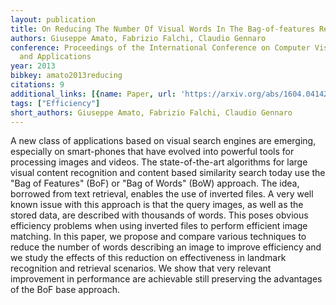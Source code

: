 ```yaml
---
layout: publication
title: On Reducing The Number Of Visual Words In The Bag-of-features Representation
authors: Giuseppe Amato, Fabrizio Falchi, Claudio Gennaro
conference: Proceedings of the International Conference on Computer Vision Theory
  and Applications
year: 2013
bibkey: amato2013reducing
citations: 9
additional_links: [{name: Paper, url: 'https://arxiv.org/abs/1604.04142'}]
tags: ["Efficiency"]
short_authors: Giuseppe Amato, Fabrizio Falchi, Claudio Gennaro
---
```

A new class of applications based on visual search engines are emerging,
especially on smart-phones that have evolved into powerful tools for processing
images and videos. The state-of-the-art algorithms for large visual content
recognition and content based similarity search today use the "Bag of Features"
(BoF) or "Bag of Words" (BoW) approach. The idea, borrowed from text retrieval,
enables the use of inverted files. A very well known issue with this approach
is that the query images, as well as the stored data, are described with
thousands of words. This poses obvious efficiency problems when using inverted
files to perform efficient image matching. In this paper, we propose and
compare various techniques to reduce the number of words describing an image to
improve efficiency and we study the effects of this reduction on effectiveness
in landmark recognition and retrieval scenarios. We show that very relevant
improvement in performance are achievable still preserving the advantages of
the BoF base approach.